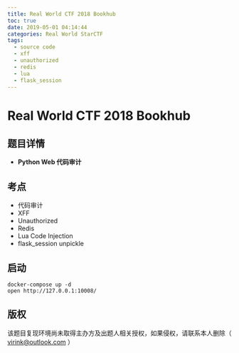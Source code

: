 ```yaml
---
title: Real World CTF 2018 Bookhub
toc: true
date: 2019-05-01 04:14:44
categories: Real World StarCTF
tags:
  - source code
  - xff
  - unauthorized
  - redis
  - lua
  - flask_session
---
```


# Real World CTF 2018 Bookhub

## 题目详情

- **Python Web 代码审计**

## 考点

- 代码审计
- XFF
- Unauthorized
- Redis
- Lua Code Injection
- flask_session unpickle

## 启动

    docker-compose up -d
    open http://127.0.0.1:10008/

## 版权

该题目复现环境尚未取得主办方及出题人相关授权，如果侵权，请联系本人删除（ virink@outlook.com ）